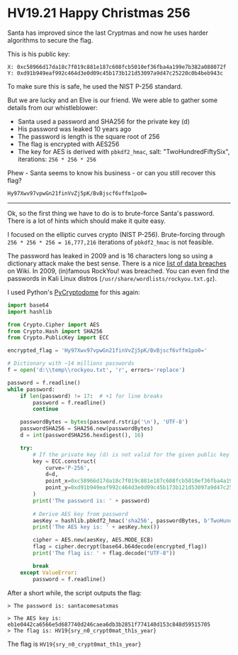 # HV19.21 Happy Christmas 256

Santa has improved since the last Cryptmas and now he uses harder algorithms to secure the flag.

This is his public key:

```
X: 0xc58966d17da18c7f019c881e187c608fcb5010ef36fba4a199e7b382a088072f
Y: 0xd91b949eaf992c464d3e0d09c45b173b121d53097a9d47c25220c0b4beb943c
```

To make sure this is safe, he used the NIST P-256 standard.

But we are lucky and an Elve is our friend. We were able to gather some details from our whistleblower:
- Santa used a password and SHA256 for the private key (d)
- His password was leaked 10 years ago
- The password is length is the square root of 256
- The flag is encrypted with AES256
- The key for AES is derived with `pbkdf2_hmac`, salt: "TwoHundredFiftySix", iterations: `256 * 256 * 256`

Phew - Santa seems to know his business - or can you still recover this flag?

```
Hy97Xwv97vpwGn21finVvZj5pK/BvBjscf6vffm1po0=
```

---

Ok, so the first thing we have to do is to brute-force Santa's password. There is a lot of hints
which should make it quite easy.

I focused on the elliptic curves crypto (NIST P-256). Brute-forcing through `256 * 256 * 256 = 16,777,216`
iterations of `pbkdf2_hmac` is not feasible.

The password has leaked in 2009 and is 16 characters long so using a dictionary attack make the best sense.
There is a nice [list of data breaches](https://en.wikipedia.org/wiki/List_of_data_breaches) on Wiki.
In 2009, (in)famous RockYou! was breached. You can even find the passwords in Kali Linux distros
(`/usr/share/wordlists/rockyou.txt.gz`).

I used Python's [PyCryptodome](https://pycryptodome.readthedocs.io/en/latest/src/public_key/ecc.html) for
this again:
```python
import base64
import hashlib

from Crypto.Cipher import AES
from Crypto.Hash import SHA256
from Crypto.PublicKey import ECC

encrypted_flag = 'Hy97Xwv97vpwGn21finVvZj5pK/BvBjscf6vffm1po0='

# Dictionary with ~14 millions passwords
f = open('d:\\temp\\rockyou.txt', 'r', errors='replace')

password = f.readline()
while password:
    if len(password) != 17:  # +1 for line breaks
        password = f.readline()
        continue

    passwordBytes = bytes(password.rstrip('\n'), 'UTF-8')
    passwordSHA256 = SHA256.new(passwordBytes)
    d = int(passwordSHA256.hexdigest(), 16)

    try:
        # If the private key (d) is not valid for the given public key (x and y) an exception is thrown
        key = ECC.construct(
            curve='P-256',
            d=d,
            point_x=0xc58966d17da18c7f019c881e187c608fcb5010ef36fba4a199e7b382a088072f,
            point_y=0xd91b949eaf992c464d3e0d09c45b173b121d53097a9d47c25220c0b4beb943c
        )
        print('The password is: ' + password)
        
        # Derive AES key from password
        aesKey = hashlib.pbkdf2_hmac('sha256', passwordBytes, b'TwoHundredFiftySix', 256 * 256 * 256)
        print('The AES key is: ' + aesKey.hex())

        cipher = AES.new(aesKey, AES.MODE_ECB)
        flag = cipher.decrypt(base64.b64decode(encrypted_flag))
        print('The flag is: ' + flag.decode("UTF-8"))

        break
    except ValueError:
        password = f.readline()

```

After a short while, the script outputs the flag:  
```
> The password is: santacomesatxmas

> The AES key is: eb1e0442ca6566e5d687740d246caea6db3b2851f774140d153c848d59515705
> The flag is: HV19{sry_n0_crypt0mat_th1s_year}
```

The flag is `HV19{sry_n0_crypt0mat_th1s_year}`